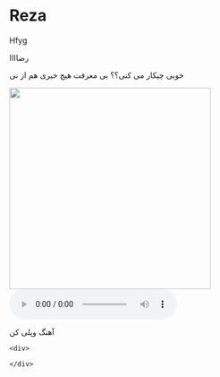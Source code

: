 # Reza
Hfyg
<!DOCTYPE html>
<html>
<head>
    <meta charset="UTF-8">
    <title>Index</title>
</head>
<body>
<h>رضاااا</h1>
<P >
 خوبی چیکار می کنی؟؟
 بی معرفت هیچ خبری هم از نی 
 </P>
<img src="https://parsstock.ir/LargePhotos/10129/1249612-%D9%85%D8%B4%D8%AA-%D8%AF%D8%B3%D8%AA-%D8%A7%D9%86%D8%AF%D8%A7%D8%B2-%D8%B4%DA%A9%D9%84%DA%A9-%D9%87%D8%A7.jpg"hight="720"width="360"></img> 
<audio controls autoplay>

  <source src="https://irsv.upmusics.com/99/Pesarane%20Sharghi%20-%20Kojasho%20Didi%20(128).mp3?_ga=2.197669292.2092617051.1627478979-31749084.1627318924" type="audio/mpeg">

</audio>


<P >آهنگ وپلی کن</P>

    <div>
        
    </div>
</body>
</html>
